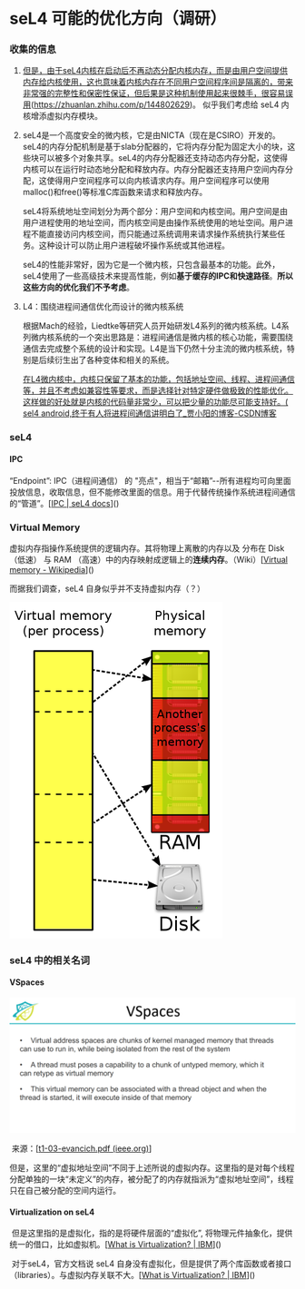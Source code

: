 # seL4 可能的优化方向（调研）



### 收集的信息

1. [但是，由于seL4内核在启动后不再动态分配内核内存，而是由用户空间提供内存给内核使用，这也意味着内核内存在不同用户空间程序间是隔离的，带来非常强的完整性和保密性保证，但后果是这种机制使用起来很棘手，很容易误用](https://zhuanlan.zhihu.com/p/144802629)(https://zhuanlan.zhihu.com/p/144802629)。 似乎我们考虑给 seL4 内核增添虚拟内存模块。

2. seL4是一个高度安全的微内核，它是由NICTA（现在是CSIRO）开发的。seL4的内存分配机制是基于slab分配器的，它将内存分配为固定大小的块，这些块可以被多个对象共享。seL4的内存分配器还支持动态内存分配，这使得内核可以在运行时动态地分配和释放内存。内存分配器还支持用户空间内存分配，这使得用户空间程序可以向内核请求内存。用户空间程序可以使用malloc()和free()等标准C库函数来请求和释放内存。

   seL4将系统地址空间划分为两个部分：用户空间和内核空间。用户空间是由用户进程使用的地址空间，而内核空间是由操作系统使用的地址空间。用户进程不能直接访问内核空间，而只能通过系统调用来请求操作系统执行某些任务。这种设计可以防止用户进程破坏操作系统或其他进程。

   seL4的性能非常好，因为它是一个微内核，只包含最基本的功能。此外，seL4使用了一些高级技术来提高性能，例如**基于缓存的IPC和快速路径**。**所以这些方向的优化我们不予考虑**。

3. L4：围绕进程间通信优化而设计的微内核系统

   根据Mach的经验，Liedtke等研究人员开始研发L4系列的微内核系统。L4系列微内核系统的一个突出思路是：进程间通信是微内核的核心功能，需要围绕通信去完成整个系统的设计和实现。L4是当下仍然十分主流的微内核系统，特别是后续衍生出了各种变体和相关的系统。

   [在L4微内核中，内核只保留了基本的功能，包括地址空间、线程、进程间通信等，并且不考虑如兼容性等要求，而是选择针对特定硬件做极致的性能优化。这样做的好处就是内核的代码量非常少，可以把少量的功能尽可能支持好。( sel4 android,终于有人将进程间通信讲明白了_贾小阳的博客-CSDN博客](https://blog.csdn.net/weixin_34803738/article/details/117640024)



### seL4

#### IPC

“Endpoint”: IPC（进程间通信） 的 "亮点"，相当于“邮箱”--所有进程均可向里面投放信息，收取信息，但不能修改里面的信息。用于代替传统操作系统进程间通信的“管道”。[[IPC | seL4 docs](https://docs.sel4.systems/Tutorials/ipc.html)]()



### Virtual Memory

虚拟内存指操作系统提供的逻辑内存。其将物理上离散的内存以及 分布在 Disk（低速） 与 RAM （高速）中的内存映射成逻辑上的**连续内存**。（Wiki）[[Virtual memory - Wikipedia](https://en.wikipedia.org/wiki/Virtual_memory)]()

而据我们调查，seL4 自身似乎并不支持虚拟内存（？）

![](.\pics\Virtual_Memory.png)



### seL4 中的相关名词

#### VSpaces

![](.\pics\VSpace_in_seL4.png)

​		来源：[[t1-03-evancich.pdf (ieee.org)](http://secdev.ieee.org/wp-content/uploads/2020/11/t1-03-evancich.pdf)]

​		但是，这里的“虚拟地址空间”不同于上述所说的虚拟内存。这里指的是对每个线程分配单独的一块“未定义”的内存，被分配了的内存就指派为“虚拟地址空间”，线程只在自己被分配的空间内运行。



#### Virtualization on seL4

​		但是这里指的是虚拟化，指的是将硬件层面的“虚拟化”, 将物理元件抽象化，提供统一的借口，比如虚拟机。[[What is Virtualization? | IBM](https://www.ibm.com/topics/virtualization)]()

​		对于seL4，官方文档说 seL4 自身没有虚拟化，但是提供了两个库函数或者接口（libraries）。与虚拟内存关联不大。[[What is Virtualization? | IBM](https://www.ibm.com/topics/virtualization)]()

